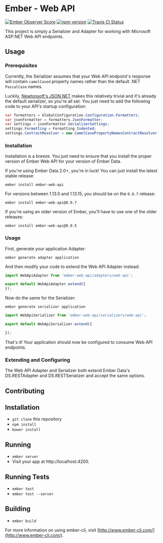 # Ember - Web API

[![Ember Observer Score](http://emberobserver.com/badges/ember-web-api.svg)](http://emberobserver.com/addons/ember-web-api)
[![npm version](https://badge.fury.io/js/ember-web-api.svg)](http://badge.fury.io/js/ember-web-api)
[![Travis CI Status](https://travis-ci.org/CrshOverride/ember-web-api.svg?branch=master)](https://travis-ci.org/CrshOverride/ember-web-api.svg?branch=master)

This project is simply a Serializer and Adapter for working with Microsoft ASP.NET Web API endpoints.

## Usage

### Prerequisites

Currently, the Serializer assumes that your Web API endpoint's response will contain `camelCased` property names rather than the default .NET `PascalCase` names.

Luckily, [Newtonsoft's JSON.NET](http://www.newtonsoft.com/json) makes this relatively trivial and it's already the default serializer, so you're all set. You just need to add the following code to your API's startup configuration:

```csharp
var formatters = GlobalConfiguration.Configuration.Formatters;
var jsonFormatter = formatters.JsonFormatter;
var settings = jsonFormatter.SerializerSettings;
settings.Formatting = Formatting.Indented;
settings.ContractResolver = new CamelCasePropertyNamesContractResolver();
```

### Installation

Installation is a breeze. You just need to ensure that you install the proper version of Ember Web API for your version of Ember Data.

If you're using Ember Data 2.0+, you're in luck! You can just install the latest stable release:

```
ember install ember-web-api
```

For versions between 1.13.0 and 1.13.15, you should be on the `0.0.7` release:

```
ember install ember-web-api@0.0.7
```

If you're using an older version of Ember, you'll have to use one of the older releases:

```
ember install ember-web-api@0.0.5
```

### Usage

First, generate your application Adapter:

```
ember generate adapter application
```

And then modify your code to extend the Web API Adapter instead:

```javascript
import WebApiAdapter from 'ember-web-api/adapters/web-api';

export default WebApiAdapter.extend({
});
```

Now do the same for the Serializer:

```
ember generate serializer application
```

```javascript
import WebApiSerializer from 'ember-web-api/serializers/web-api';

export default WebApiSerializer.extend({

});
```

That's it! Your application should now be configured to consume Web API endpoints.

### Extending and Configuring
The Web API Adapter and Serializer both extend Ember Data's DS.RESTAdapter and DS.RESTSerializer and accept the same options.

## Contributing

## Installation

* `git clone` this repository
* `npm install`
* `bower install`

## Running

* `ember server`
* Visit your app at http://localhost:4200.

## Running Tests

* `ember test`
* `ember test --server`

## Building

* `ember build`

For more information on using ember-cli, visit [http://www.ember-cli.com/](http://www.ember-cli.com/).

